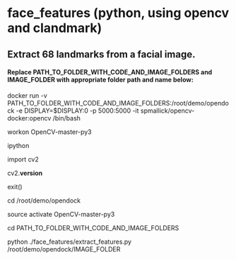 # face_features (python, using opencv and clandmark)
## Extract 68 landmarks from a facial image.
#### Replace PATH_TO_FOLDER_WITH_CODE_AND_IMAGE_FOLDERS and IMAGE_FOLDER with appropriate folder path and name below:

docker run -v PATH_TO_FOLDER_WITH_CODE_AND_IMAGE_FOLDERS:/root/demo/opendock -e DISPLAY=$DISPLAY:0 -p 5000:5000 -it spmallick/opencv-docker:opencv /bin/bash

workon OpenCV-master-py3

ipython

import cv2

cv2.__version__

exit()

cd /root/demo/opendock

source activate OpenCV-master-py3

cd PATH_TO_FOLDER_WITH_CODE_AND_IMAGE_FOLDERS

python ./face_features/extract_features.py /root/demo/opendock/IMAGE_FOLDER
